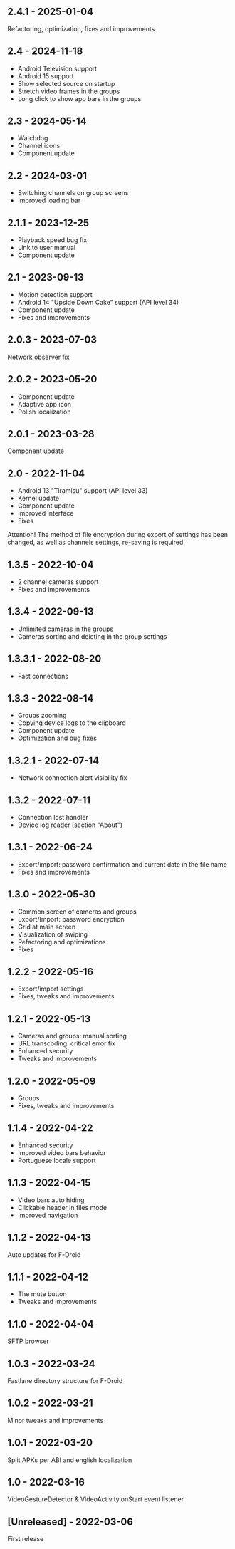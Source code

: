 ## 2.4.1 - 2025-01-04

Refactoring, optimization, fixes and improvements

## 2.4 - 2024-11-18

- Android Television support
- Android 15 support
- Show selected source on startup
- Stretch video frames in the groups
- Long click to show app bars in the groups

## 2.3 - 2024-05-14

- Watchdog
- Channel icons
- Component update

## 2.2 - 2024-03-01

- Switching channels on group screens
- Improved loading bar

## 2.1.1 - 2023-12-25

- Playback speed bug fix
- Link to user manual
- Component update

## 2.1 - 2023-09-13

- Motion detection support
- Android 14 "Upside Down Cake" support (API level 34)
- Component update
- Fixes and improvements

## 2.0.3 - 2023-07-03

Network observer fix

## 2.0.2 - 2023-05-20
- Component update
- Adaptive app icon
- Polish localization

## 2.0.1 - 2023-03-28
Component update

## 2.0 - 2022-11-04

- Android 13 "Tiramisu" support (API level 33)
- Kernel update
- Component update
- Improved interface
- Fixes

Attention! The method of file encryption during export of settings has been changed, as well as channels settings, re-saving is required.

## 1.3.5 - 2022-10-04

- 2 channel cameras support
- Fixes and improvements

## 1.3.4 - 2022-09-13

- Unlimited cameras in the groups
- Cameras sorting and deleting in the group settings

## 1.3.3.1 - 2022-08-20

- Fast connections

## 1.3.3 - 2022-08-14

- Groups zooming
- Copying device logs to the clipboard
- Component update
- Optimization and bug fixes

## 1.3.2.1 - 2022-07-14

- Network connection alert visibility fix

## 1.3.2 - 2022-07-11

- Connection lost handler
- Device log reader (section "About")

## 1.3.1 - 2022-06-24

- Export/import: password confirmation and current date in the file name
- Fixes and improvements

## 1.3.0 - 2022-05-30

- Common screen of cameras and groups
- Export/Import: password encryption
- Grid at main screen
- Visualization of swiping
- Refactoring and optimizations
- Fixes

## 1.2.2 - 2022-05-16

- Export/import settings
- Fixes, tweaks and improvements

## 1.2.1 - 2022-05-13

- Cameras and groups: manual sorting
- URL transcoding: critical error fix
- Enhanced security
- Tweaks and improvements

## 1.2.0 - 2022-05-09

- Groups
- Fixes, tweaks and improvements

## 1.1.4 - 2022-04-22

- Enhanced security
- Improved video bars behavior
- Portuguese locale support

## 1.1.3 - 2022-04-15

- Video bars auto hiding
- Clickable header in files mode
- Improved navigation

## 1.1.2 - 2022-04-13

Auto updates for F-Droid

## 1.1.1 - 2022-04-12

- The mute button
- Tweaks and improvements

## 1.1.0 - 2022-04-04

SFTP browser

## 1.0.3 - 2022-03-24

Fastlane directory structure for F-Droid

## 1.0.2 - 2022-03-21

Minor tweaks and improvements

## 1.0.1 - 2022-03-20

Split APKs per ABI and english localization

## 1.0 - 2022-03-16

VideoGestureDetector & VideoActivity.onStart event listener

## [Unreleased] - 2022-03-06

First release
